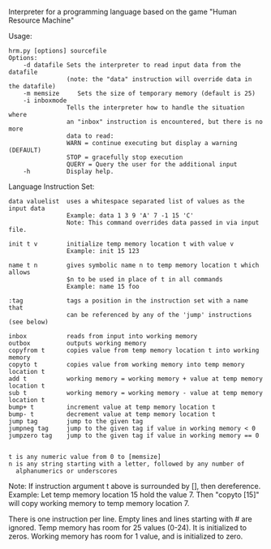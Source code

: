 
Interpreter for a programming language based on the game "Human Resource Machine"

Usage:

    hrm.py [options] sourcefile
    Options:
        -d datafile Sets the interpreter to read input data from the datafile
                    (note: the "data" instruction will override data in the datafile)
        -m memsize     Sets the size of temporary memory (default is 25)
        -i inboxmode        
                    Tells the interpreter how to handle the situation where
                    an "inbox" instruction is encountered, but there is no more
                    data to read:
                    WARN = continue executing but display a warning (DEFAULT)
                    STOP = gracefully stop execution
                    QUERY = Query the user for the additional input
        -h          Display help.

Language Instruction Set:

    data valuelist  uses a whitespace separated list of values as the input data
                    Example: data 1 3 9 'A' 7 -1 15 'C'
                    Note: This command overrides data passed in via input file.

    init t v        initialize temp memory location t with value v
                    Example: init 15 123

    name t n        gives symbolic name n to temp memory location t which allows
                    $n to be used in place of t in all commands
                    Example: name 15 foo

    :tag            tags a position in the instruction set with a name that
                    can be referenced by any of the 'jump' instructions (see below)

    inbox           reads from input into working memory
    outbox          outputs working memory
    copyfrom t      copies value from temp memory location t into working memory
    copyto t        copies value from working memory into temp memory location t
    add t           working memory = working memory + value at temp memory location t
    sub t           working memory = working memory - value at temp memory location t
    bump+ t         increment value at temp memory location t
    bump- t         decrement value at temp memory location t
    jump tag        jump to the given tag
    jumpneg tag     jump to the given tag if value in working memory < 0
    jumpzero tag    jump to the given tag if value in working memory == 0


    t is any numeric value from 0 to [memsize]
    n is any string starting with a letter, followed by any number of
      alphanumerics or underscores

Note:
    If instruction argument t above is surrounded by [], then dereference.
    Example: Let temp memory location 15 hold the value 7.
    Then "copyto [15]" will copy working memory to temp memory location 7.

There is one instruction per line.
Empty lines and lines starting with # are ignored.
Temp memory has room for 25 values (0-24).  It is initialized to zeros.
Working memory has room for 1 value, and is initialized to zero.
